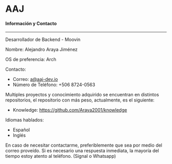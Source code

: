 # AAJ
#### Información y Contacto
---

Desarrollador de Backend - Moovin

Nombre: Alejandro Araya Jiménez

OS de preferencia: Arch

Contacto:
* Correo: a@aaj-dev.io
* Número de Teléfono: +506 8724-0563

Multiples proyectos y conocimiento adquirido se encuentran en distintos repositorios, el repositorio con más peso, actualmente, es el siguiente:
* Knowledge: https://github.com/Araya2001/knowledge

Idiomas hablados:
* Español
* Inglés

En caso de necesitar contactarme, preferiblemente que sea por medio del correo proveído. Si es necesario una respuesta inmediata, la mayoría del tiempo estoy atento al teléfono. (Signal o Whatsapp)
